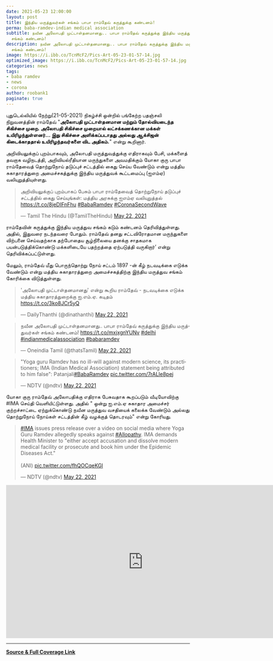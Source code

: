```yaml
---
date: 2021-05-23 12:00:00 
layout: post
title: இந்திய மருத்துவர்கள் சங்கம் பாபா ராம்தேவ் கருத்துக்கு கண்டனம்!
perma: baba-ramdev-indian medical association
subtitle: நவீன அலோபதி முட்டாள்தனமானது.. பாபா ராம்தேவ் கருத்துக்கு இந்திய மருத்துவர்கள்
  சங்கம் கண்டனம்!
description: நவீன அலோபதி முட்டாள்தனமானது.. பாபா ராம்தேவ் கருத்துக்கு இந்திய மருத்துவர்கள்
  சங்கம் கண்டனம்!
image: https://i.ibb.co/TcnMcF2/Pics-Art-05-23-01-57-14.jpg
optimized_image: https://i.ibb.co/TcnMcF2/Pics-Art-05-23-01-57-14.jpg  
categories: news
tags:
- baba ramdev
- news
- corona  
author: roobank1
paginate: true
---
```


 புதுடெல்லியில் நேற்று(21-05-2021) நிகழ்ச்சி ஒன்றில் பங்கேற்ற பதஞ்சலி நிறுவனத்தின் ராம்தேவ் "**அலோபதி முட்டாள்தனமான மற்றும் தோல்வியடைந்த சிகிச்சை முறை. அலோபதி சிகிச்சை முறையால் லட்சக்கணக்கான மக்கள் உயிரிழந்துள்ளனர்... இது சிகிச்சை அளிக்கப்படாதது அல்லது ஆக்சிஜன் கிடைக்காததால் உயிரிழந்தவர்களை விட அதிகம்.**" என்று கூறினார்.

 அறிவியலுக்குப் புறம்பாகவும், அலோபதி மருத்துவத்துக்கு எதிராகவும் பேசி, மக்களைத் தவறாக வழிநடத்தி, அறிவியல்ரீதியான மருந்துகளை அவமதிக்கும் யோகா குரு பாபா ராம்தேவைத் தொற்றுநோய் தடுப்புச் சட்டத்தில் கைது செய்ய வேண்டும் என்று மத்திய சுகாதாரத்துறை அமைச்சகத்துக்கு இந்திய மருத்துவக் கூட்டமைப்பு (ஐஎம்ஏ) வலியுறுத்தியுள்ளது.

<blockquote class="twitter-tweet"><p lang="ta" dir="ltr">அறிவியலுக்குப் புறம்பாகப் பேசும் பாபா ராம்தேவைத் தொற்றுநோய் தடுப்புச் சட்டத்தில் கைது செய்யுங்கள்: மத்திய அரசுக்கு ஐஎம்ஏ வலியுறுத்தல் <a href="https://t.co/8jeDIFnFhu">https://t.co/8jeDIFnFhu</a> <a href="https://twitter.com/hashtag/BabaRamdev?src=hash&amp;ref_src=twsrc%5Etfw">#BabaRamdev</a> <a href="https://twitter.com/hashtag/CoronaSecondWave?src=hash&amp;ref_src=twsrc%5Etfw">#CoronaSecondWave</a></p>&mdash; Tamil The Hindu (@TamilTheHindu) <a href="https://twitter.com/TamilTheHindu/status/1396075806443536397?ref_src=twsrc%5Etfw">May 22, 2021</a></blockquote> <script async src="https://platform.twitter.com/widgets.js" charset="utf-8"></script>

 ராம்தேவின் கருத்துக்கு இந்திய மருத்துவ சங்கம் கடும் கண்டனம் தெரிவித்துள்ளது. அதில், இதுவரை நடந்தவரை போதும். ராம்தேவ் தனது சட்டவிரோதமான மருந்துகளை விற்பனை செய்வதற்காக தற்போதைய சூழ்நிலையை தனக்கு சாதகமாக பயன்படுத்திக்கொண்டு மக்களிடையே பதற்றத்தை ஏற்படுத்தி வருகிறார்’ என்று தெரிவிக்கப்பட்டுள்ளது.

 மேலும், ராம்தேவ் மீது பொருந்தொற்று நோய் சட்டம் 1897 -ன் கீழ் நடவடிக்கை எடுக்க வேண்டும் என்று மத்திய சுகாதாரத்துறை அமைச்சகத்திற்கு இந்திய மருத்துவ சங்கம் கோரிக்கை விடுத்துள்ளது.

<blockquote class="twitter-tweet"><p lang="ta" dir="ltr">&#39;அலோபதி முட்டாள்தனமானது&#39; என்று கூறிய ராம்தேவ் - நடவடிக்கை எடுக்க மத்திய சுகாதாரத்துறைக்கு ஐ.எம்.ஏ. கடிதம்<br> <a href="https://t.co/3ko8JCr5yQ">https://t.co/3ko8JCr5yQ</a></p>&mdash; DailyThanthi (@dinathanthi) <a href="https://twitter.com/dinathanthi/status/1396189540306485249?ref_src=twsrc%5Etfw">May 22, 2021</a></blockquote> <script async src="https://platform.twitter.com/widgets.js" charset="utf-8"></script>

<blockquote class="twitter-tweet"><p lang="ta" dir="ltr">நவீன அலோபதி முட்டாள்தனமானது.. பாபா ராம்தேவ் கருத்துக்கு இந்திய மருத்துவர்கள் சங்கம் கண்டனம்! <a href="https://t.co/mxjxgnYUNv">https://t.co/mxjxgnYUNv</a> <a href="https://twitter.com/hashtag/delhi?src=hash&amp;ref_src=twsrc%5Etfw">#delhi</a> <a href="https://twitter.com/hashtag/indianmedicalassociation?src=hash&amp;ref_src=twsrc%5Etfw">#indianmedicalassociation</a> <a href="https://twitter.com/hashtag/babaramdev?src=hash&amp;ref_src=twsrc%5Etfw">#babaramdev</a></p>&mdash; Oneindia Tamil (@thatsTamil) <a href="https://twitter.com/thatsTamil/status/1396181743573475333?ref_src=twsrc%5Etfw">May 22, 2021</a></blockquote> <script async src="https://platform.twitter.com/widgets.js" charset="utf-8"></script>

<blockquote class="twitter-tweet"><p lang="en" dir="ltr">&quot;Yoga guru Ramdev has no ill-will against modern science, its practitioners; IMA (Indian Medical Association) statement being attributed to him false&quot;: Patanjali<a href="https://twitter.com/hashtag/BabaRamdev?src=hash&amp;ref_src=twsrc%5Etfw">#BabaRamdev</a> <a href="https://t.co/7rALle8pej">pic.twitter.com/7rALle8pej</a></p>&mdash; NDTV (@ndtv) <a href="https://twitter.com/ndtv/status/1396121054314041344?ref_src=twsrc%5Etfw">May 22, 2021</a></blockquote> <script async src="https://platform.twitter.com/widgets.js" charset="utf-8"></script>

 யோகா குரு ராம்தேவ் அலோபதிக்கு எதிராக பேசுவதாக கூறப்படும் வீடியோவிற்கு #IMA செய்தி வெளியிட்டுள்ளது. அதில் " ஒன்று ஐ.எம்.ஏ சுகாதார அமைச்சர் குற்றச்சாட்டை ஏற்றுக்கொண்டு நவீன மருத்துவ வசதியைக் கலைக்க வேண்டும் அல்லது தொற்றுநோய் நோய்கள் சட்டத்தின் கீழ் வழக்குத் தொடரவும்" என்று கோரியது.

<blockquote class="twitter-tweet"><p lang="en" dir="ltr"><a href="https://twitter.com/hashtag/IMA?src=hash&amp;ref_src=twsrc%5Etfw">#IMA</a> issues press release over a video on social media where Yoga Guru Ramdev allegedly speaks against <a href="https://twitter.com/hashtag/Allopathy?src=hash&amp;ref_src=twsrc%5Etfw">#Allopathy</a>. IMA demands Health Minister to &quot;either accept accusation and dissolve modern medical facility or prosecute and book him under the Epidemic Diseases Act.&quot; <br><br>(ANI) <a href="https://t.co/fhQOCqeKGl">pic.twitter.com/fhQOCqeKGl</a></p>&mdash; NDTV (@ndtv) <a href="https://twitter.com/ndtv/status/1396028593503825923?ref_src=twsrc%5Etfw">May 22, 2021</a></blockquote> <script async src="https://platform.twitter.com/widgets.js" charset="utf-8"></script>

<iframe width="749" height="419" src="https://www.youtube.com/embed/5NQU5URaomw" title="YouTube video player" frameborder="0" allow="accelerometer; autoplay; clipboard-write; encrypted-media; gyroscope; picture-in-picture" allowfullscreen></iframe>

- - -

<a href="https://news.google.com/stories/CAAqOQgKIjNDQklTSURvSmMzUnZjbmt0TXpZd1NoTUtFUWkxeWR2cWtvQU1FZmxmakhxUU92aEJLQUFQAQ?oc=3&ceid=IN:en " target="_blank">**Source & Full Coverage Link**</a>
